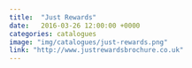 ```yaml
---
title:  "Just Rewards"
date:   2016-03-26 12:00:00 +0000
categories: catalogues
image: "img/catalogues/just-rewards.png"
link: "http://www.justrewardsbrochure.co.uk"
---
```

